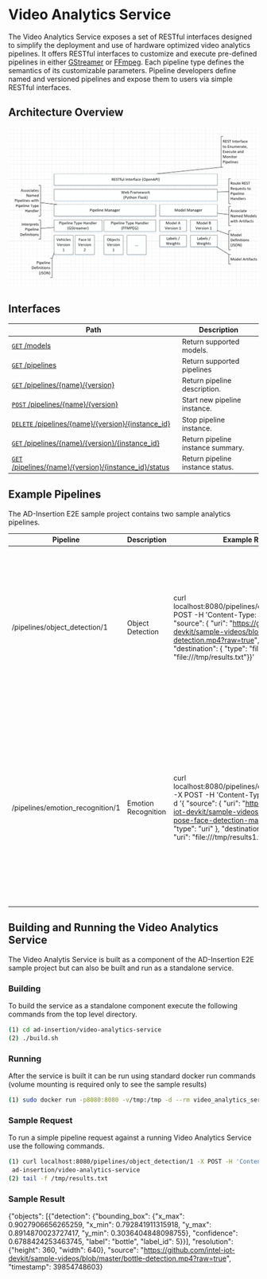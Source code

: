 # Video Analytics Service

The Video Analytics Service exposes a set of RESTful interfaces designed to simplify the deployment and use of hardware optimized video analytics pipelines. It offers RESTful interfaces to customize and execute pre-defined pipelines in either [GStreamer](https://github.com/opencv/gst-video-analytics/wiki)
 or [FFmpeg](https://github.com/OpenVisualCloud/Dockerfiles/blob/master/doc/ffmpeg.md). Each pipeline type defines the semantics of its customizable parameters. Pipeline developers define named and versioned pipelines and expose them to users via simple RESTful interfaces. 

## Architecture Overview
<img src="volume/html/image/video_analytics_service_architecture.png" width="800">

## Interfaces

| Path | Description |
|----|------|
| [`GET` /models](interfaces.md#get-models) | Return supported models. |
| [`GET` /pipelines](interfaces.md#get-pipelines) | Return supported pipelines |
| [`GET` /pipelines/{name}/{version}](interfaces.md#get-pipelinesnameversion)  | Return pipeline description.|
| [`POST` /pipelines/{name}/{version}](interfaces.md#post-pipelinesnameversion) | Start new pipeline instance. |
| [`DELETE` /pipelines/{name}/{version}/{instance_id}](interfaces.md#delete-pipelinesnameversioninstance_id) | Stop pipeline instance. |
| [`GET` /pipelines/{name}/{version}/{instance_id}](interfaces.md#get-pipelinesnameversioninstance_id) | Return pipeline instance summary. |
| [`GET` /pipelines/{name}/{version}/{instance_id}/status](interfaces.md#get-pipelinesnameversioninstance_idstatus) | Return pipeline instance status. |

## Example Pipelines

The AD-Insertion E2E sample project contains two sample analytics pipelines.

|Pipeline| Description| Example Request| Example Detection|
|--------|------------|----------------|------------------|
|/pipelines/object_detection/1|Object Detection|curl localhost:8080/pipelines/object_detection/1 -X POST -H 'Content-Type: application/json' -d '{ "source": { "uri": "https://github.com/intel-iot-devkit/sample-videos/blob/master/bottle-detection.mp4?raw=true", "type": "uri" }, "destination": { "type": "file", "uri": "file:///tmp/results.txt"}}'|{"objects": [{"detection": {"bounding_box": {"x_max": 0.8820319175720215, "x_min": 0.7787219285964966, "y_max": 0.8876367211341858, "y_min": 0.3044118285179138}, "confidence": 0.6628172397613525, "label": "bottle", "label_id": 5}}], "resolution": {"height": 360, "width": 640}, "source": "https://github.com/intel-iot-devkit/sample-videos/blob/master/bottle-detection.mp4?raw=true", "timestamp": 7407821229}|
|/pipelines/emotion_recognition/1|Emotion Recognition|curl localhost:8080/pipelines/emotion_recognition/1 -X POST -H 'Content-Type: application/json' -d '{ "source": { "uri": "https://github.com/intel-iot-devkit/sample-videos/blob/master/head-pose-face-detection-male.mp4?raw=true", "type": "uri" }, "destination": { "type": "file", "uri": "file:///tmp/results1.txt"}}'|{"objects": [{"detection": {"bounding_box": {"x_max": 0.5859826803207397, "x_min": 0.43868017196655273, "y_max": 0.5278626084327698, "y_min": 0.15201044082641602}, "confidence": 0.9999998807907104, "label": "face", "label_id": 1}, "emotion": {"label": "neutral", "model": {"name": "0003_EmoNet_ResNet10"}}}], "resolution": {"height": 432, "width": 768}, "source": "https://github.com/intel-iot-devkit/sample-videos/blob/master/head-pose-face-detection-male.mp4?raw=true", "timestamp": 133083333333}|

## Building and Running the Video Analytics Service

The Video Analytis Service is built as a component of the AD-Insertion E2E sample project but can also be built and run as a standalone service.

### Building

To build the service as a standalone component execute the following commands from the top level directory.

```bash
(1) cd ad-insertion/video-analytics-service  
(2) ./build.sh     
```

### Running 

After the service is built it can be run using standard docker run commands (volume mounting is required only to see the sample results)

```bash
(1) sudo docker run -p8080:8080 -v/tmp:/tmp -d --rm video_analytics_service_gstreamer
```

### Sample Request

To run a simple pipeline request against a running Video Analytics Service use the following commands.
```bash
(1) curl localhost:8080/pipelines/object_detection/1 -X POST -H 'Content-Type: application/json' -d '{ "source": { "uri": "https://github.com/intel-iot-devkit/sample-videos/blob/master/bottle-detection.mp4?raw=true", "type": "uri" }, "destination": { "type": "file", "uri": "file:///tmp/results.txt"}}'
 ad-insertion/video-analytics-service
(2) tail -f /tmp/results.txt
```
### Sample Result
{"objects": [{"detection": {"bounding_box": {"x_max": 0.9027906656265259, "x_min": 0.792841911315918, "y_max": 0.8914870023727417, "y_min": 0.3036404848098755}, "confidence": 0.6788424253463745, "label": "bottle", "label_id": 5}}], "resolution": {"height": 360, "width": 640}, "source": "https://github.com/intel-iot-devkit/sample-videos/blob/master/bottle-detection.mp4?raw=true", "timestamp": 39854748603}



